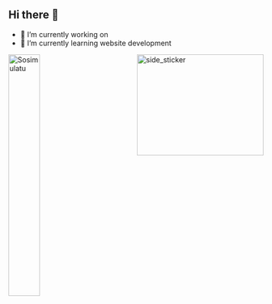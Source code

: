 ## Hi there 👋
- 🔭 I’m currently working on 
- 🌱 I’m currently learning website development

<img align="right" width=250px height=200px alt="side_sticker" src="https://media.giphy.com/media/TEnXkcsHrP4YedChhA/giphy.gif" />




<p><img align="left" width="35%" src="https://github-readme-stats.vercel.app/api/top-langs?theme=transparent&hide_border=true&username=Sosimulatu&show_icons=true&locale=en&layout=compact" alt="Sosimulatu" /></p>
<!-- Here are some ideas to get you started:

- 🔭 I’m currently working on ...
- 🌱 I’m currently learning ...
- 👯 I’m looking to collaborate on ...
- 🤔 I’m looking for help with ...
- 💬 Ask me about ...
- 📫 How to reach me: ...
- 😄 Pronouns: ...
- ⚡ Fun fact: ...
--> -->
